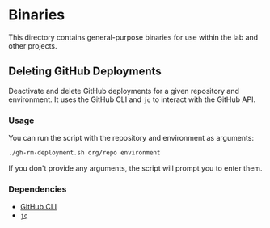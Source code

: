 # Binaries

This directory contains general-purpose binaries for use within the lab and other projects.

## Deleting GitHub Deployments

Deactivate and delete GitHub deployments for a given repository and environment. 
It uses the GitHub CLI and `jq` to interact with the GitHub API.

### Usage

You can run the script with the repository and environment as arguments:

```bash
./gh-rm-deployment.sh org/repo environment
```

If you don't provide any arguments, the script will prompt you to enter them.

### Dependencies

- [GitHub CLI](https://cli.github.com/)
- [`jq`](https://stedolan.github.io/jq/)

